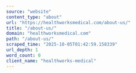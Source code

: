 ```yaml
---
source: "website"
content_type: "about"
url: "https://healthworksmedical.com/about-us/"
title: "/about-us/"
domain: "healthworksmedical.com"
path: "/about-us/"
scraped_time: "2025-10-05T01:42:59.158339"
url_depth: 1
word_count: 0
client_name: "healthworks-medical"
---
```


